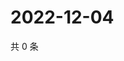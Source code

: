 # 2022-12-04

共 0 条

<!-- BEGIN WEIBO -->
<!-- 最后更新时间 Sun Dec 04 2022 13:01:04 GMT+0800 (China Standard Time) -->

<!-- END WEIBO -->
